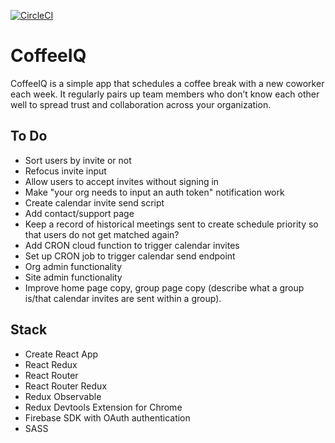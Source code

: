 [![CircleCI](https://circleci.com/bb/benshope/coffeeiq.svg?style=shield&circle-token=520c5f98bda3f7f45656e8de7c96f37e4b03c138)](https://circleci.com/bb/benshope/coffeeiq)

# CoffeeIQ

 CoffeeIQ is a simple app that schedules a coffee break with a new coworker each week.  It regularly pairs up team members who don’t know each other well to spread trust and collaboration across your organization.

## To Do
- Sort users by invite or not
- Refocus invite input
- Allow users to accept invites without signing in
- Make "your org needs to input an auth token" notification work
- Create calendar invite send script
- Add contact/support page
- Keep a record of historical meetings sent to create schedule priority so that users do not get matched again?
- Add CRON cloud function to trigger calendar invites
- Set up CRON job to trigger calendar send endpoint
- Org admin functionality
- Site admin functionality
- Improve home page copy, group page copy (describe what a group is/that calendar invites are sent within a group).

## Stack
- Create React App
- React Redux
- React Router
- React Router Redux
- Redux Observable
- Redux Devtools Extension for Chrome
- Firebase SDK with OAuth authentication
- SASS
